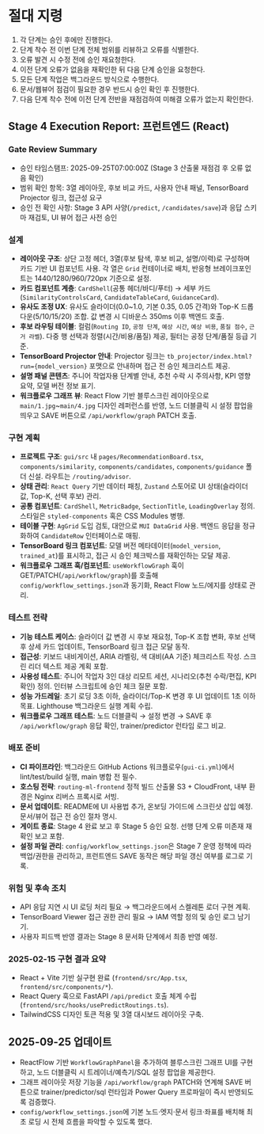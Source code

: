 # 절대 지령
1. 각 단계는 승인 후에만 진행한다.
2. 단계 착수 전 이번 단계 전체 범위를 리뷰하고 오류를 식별한다.
3. 오류 발견 시 수정 전에 승인 재요청한다.
4. 이전 단계 오류가 없음을 재확인한 뒤 다음 단계 승인을 요청한다.
5. 모든 단계 작업은 백그라운드 방식으로 수행한다.
6. 문서/웹뷰어 점검이 필요한 경우 반드시 승인 확인 후 진행한다.
7. 다음 단계 착수 전에 이전 단계 전반을 재점검하여 미해결 오류가 없는지 확인한다.

## Stage 4 Execution Report: 프런트엔드 (React)

### Gate Review Summary
- 승인 타임스탬프: 2025-09-25T07:00:00Z (Stage 3 산출물 재점검 후 오류 없음 확인)
- 범위 확인 항목: 3열 레이아웃, 후보 비교 카드, 사용자 안내 패널, TensorBoard Projector 링크, 접근성 요구
- 승인 전 확인 사항: Stage 3 API 사양(`/predict`, `/candidates/save`)과 응답 스키마 재검토, UI 뷰어 접근 사전 승인

### 설계
- **레이아웃 구조**: 상단 고정 헤더, 3열(후보 탐색, 후보 비교, 설명/이력)로 구성하며 카드 기반 UI 컴포넌트 사용. 각 열은 `Grid` 컨테이너로 배치, 반응형 브레이크포인트는 1440/1280/960/720px 기준으로 설정.
- **카드 컴포넌트 계층**: `CardShell`(공통 헤더/바디/푸터) → 세부 카드(`SimilarityControlsCard`, `CandidateTableCard`, `GuidanceCard`).
- **유사도 조정 UX**: 유사도 슬라이더(0.0~1.0, 기본 0.35, 0.05 간격)와 Top-K 드롭다운(5/10/15/20) 조합. 값 변경 시 디바운스 350ms 이후 백엔드 호출.
- **후보 라우팅 테이블**: 컬럼(`Routing ID`, `공정 단계`, `예상 시간`, `예상 비용`, `품질 점수`, `근거 라벨`). 다중 행 선택과 정렬(시간/비용/품질) 제공, 필터는 공정 단계/품질 등급 기준.
- **TensorBoard Projector 안내**: Projector 링크는 `tb_projector/index.html?run={model_version}` 포맷으로 안내하며 접근 전 승인 체크리스트 제공.
- **설명 패널 콘텐츠**: 주니어 작업자용 단계별 안내, 추천 수락 시 주의사항, KPI 영향 요약, 모델 버전 정보 표기.
- **워크플로우 그래프 뷰**: React Flow 기반 블루스크린 레이아웃으로 `main/1.jpg`~`main/4.jpg` 디자인 레퍼런스를 반영, 노드 더블클릭 시 설정 팝업을 띄우고 SAVE 버튼으로 `/api/workflow/graph` PATCH 호출.

### 구현 계획
- **프로젝트 구조**: `gui/src` 내 `pages/RecommendationBoard.tsx`, `components/similarity`, `components/candidates`, `components/guidance` 폴더 신설. 라우트는 `/routing/advisor`.
- **상태 관리**: `React Query` 기반 데이터 패칭, `Zustand` 스토어로 UI 상태(슬라이더 값, Top-K, 선택 후보) 관리.
- **공통 컴포넌트**: `CardShell`, `MetricBadge`, `SectionTitle`, `LoadingOverlay` 정의. 스타일은 `styled-components` 혹은 CSS Modules 병행.
- **테이블 구현**: `AgGrid` 도입 검토, 대안으로 `MUI DataGrid` 사용. 백엔드 응답을 정규화하여 `CandidateRow` 인터페이스로 매핑.
- **TensorBoard 링크 컴포넌트**: 모델 버전 메타데이터(`model_version`, `trained_at`)를 표시하고, 접근 시 승인 체크박스를 재확인하는 모달 제공.
- **워크플로우 그래프 훅/컴포넌트**: `useWorkflowGraph` 훅이 GET/PATCH(`/api/workflow/graph`)를 호출해 `config/workflow_settings.json`과 동기화, React Flow 노드/에지를 상태로 관리.

### 테스트 전략
- **기능 테스트 케이스**: 슬라이더 값 변경 시 후보 재요청, Top-K 조합 변화, 후보 선택 후 상세 카드 업데이트, TensorBoard 링크 접근 모달 동작.
- **접근성**: 키보드 내비게이션, ARIA 라벨링, 색 대비(AA 기준) 체크리스트 작성. 스크린 리더 텍스트 제공 계획 포함.
- **사용성 테스트**: 주니어 작업자 3인 대상 리모트 세션, 시나리오(추천 수락/편집, KPI 확인) 정의. 인터뷰 스크립트에 승인 체크 질문 포함.
- **성능 가드레일**: 초기 로딩 3초 이하, 슬라이더/Top-K 변경 후 UI 업데이트 1초 이하 목표. Lighthouse 백그라운드 실행 계획 수립.
- **워크플로우 그래프 테스트**: 노드 더블클릭 → 설정 변경 → SAVE 후 `/api/workflow/graph` 응답 확인, trainer/predictor 런타임 로그 비교.

### 배포 준비
- **CI 파이프라인**: 백그라운드 GitHub Actions 워크플로우(`gui-ci.yml`)에서 lint/test/build 실행, main 병합 전 필수.
- **호스팅 전략**: `routing-ml-frontend` 정적 빌드 산출물 S3 + CloudFront, 내부 환경은 Nginx 리버스 프록시로 서빙.
- **문서 업데이트**: README에 UI 사용법 추가, 온보딩 가이드에 스크린샷 삽입 예정. 문서/뷰어 접근 전 승인 절차 명시.
- **게이트 종료**: Stage 4 완료 보고 후 Stage 5 승인 요청. 선행 단계 오류 미존재 재확인 보고 포함.
- **설정 파일 관리**: `config/workflow_settings.json`은 Stage 7 운영 정책에 따라 백업/권한을 관리하고, 프런트엔드 SAVE 동작은 해당 파일 갱신 여부를 로그로 기록.

### 위험 및 후속 조치
- API 응답 지연 시 UI 로딩 처리 필요 → 백그라운드에서 스켈레톤 로더 구현 계획.
- TensorBoard Viewer 접근 권한 관리 필요 → IAM 역할 정의 및 승인 로그 남기기.
- 사용자 피드백 반영 결과는 Stage 8 문서화 단계에서 최종 반영 예정.

### 2025-02-15 구현 결과 요약
- React + Vite 기반 실구현 완료 (`frontend/src/App.tsx`, `frontend/src/components/*`).
- React Query 훅으로 FastAPI `/api/predict` 호출 체계 수립 (`frontend/src/hooks/usePredictRoutings.ts`).
- TailwindCSS 디자인 토큰 적용 및 3열 대시보드 레이아웃 구축.

## 2025-09-25 업데이트
- ReactFlow 기반 `WorkflowGraphPanel`을 추가하여 블루스크린 그래프 UI를 구현하고, 노드 더블클릭 시 트레이너/예측기/SQL 설정 팝업을 제공한다.
- 그래프 레이아웃 저장 기능을 `/api/workflow/graph` PATCH와 연계해 SAVE 버튼으로 trainer/predictor/sql 런타임과 Power Query 프로파일이 즉시 반영되도록 검증했다.
- `config/workflow_settings.json`에 기본 노드·엣지·문서 링크·좌표를 배치해 최초 로딩 시 전체 흐름을 파악할 수 있도록 했다.
